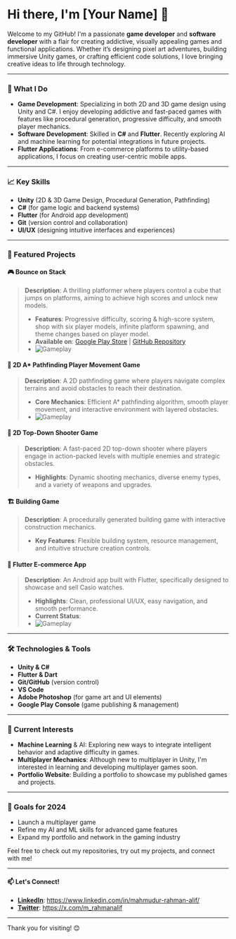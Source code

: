 # Hi there, I'm [Your Name] 👋

Welcome to my GitHub! I'm a passionate **game developer** and **software developer** with a flair for creating addictive, visually appealing games and functional applications. Whether it’s designing pixel art adventures, building immersive Unity games, or crafting efficient code solutions, I love bringing creative ideas to life through technology.

---

### 💼 What I Do
- **Game Development**: Specializing in both 2D and 3D game design using Unity and C#. I enjoy developing addictive and fast-paced games with features like procedural generation, progressive difficulty, and smooth player mechanics.
- **Software Development**: Skilled in **C#** and **Flutter**. Recently exploring AI and machine learning for potential integrations in future projects.
- **Flutter Applications**: From e-commerce platforms to utility-based applications, I focus on creating user-centric mobile apps.

---

### 📈 Key Skills
- **Unity** (2D & 3D Game Design, Procedural Generation, Pathfinding)
- **C#** (for game logic and backend systems)
- **Flutter** (for Android app development)
- **Git** (version control and collaboration)
- **UI/UX** (designing intuitive interfaces and experiences)

---

### 🌟 Featured Projects

#### 🎮 Bounce on Stack
> **Description**: A thrilling platformer where players control a cube that jumps on platforms, aiming to achieve high scores and unlock new models.
> - **Features**: Progressive difficulty, scoring & high-score system, shop with six player models, infinite platform spawning, and theme changes based on player model.
> - **Available on**: [Google Play Store](https://play.google.com/store/apps/details?id=com.Alif.BounceOnStack&hl=en) | [GitHub Repository](https://github.com/rahmanalif/JumpsOn)
> - ![Gameplay](https://i.giphy.com/media/v1.Y2lkPTc5MGI3NjExMjQwbHEweGhzbDk2b3lsbTBtbTduZjg3N2RwZjh1Zzk1cmRwNm5nYSZlcD12MV9pbnRlcm5hbF9naWZfYnlfaWQmY3Q9Zw/BOGThHmOrOsWhOIKKq/giphy.gif)

#### 🧭 2D A* Pathfinding Player Movement Game
> **Description**: A 2D pathfinding game where players navigate complex terrains and avoid obstacles to reach their destination.
> - **Core Mechanics**: Efficient A* pathfinding algorithm, smooth player movement, and interactive environment with layered obstacles.
> - ![Gameplay](https://i.giphy.com/media/v1.Y2lkPTc5MGI3NjExN3VnaHo1dWY2N2tzZW50ZGhreml0a2xmbjc1ZTd4a2xsdzVlejdiOCZlcD12MV9pbnRlcm5hbF9naWZfYnlfaWQmY3Q9Zw/XdtY04uEbjy4d6ZBKq/giphy.gif)

#### 🎯 2D Top-Down Shooter Game
> **Description**: A fast-paced 2D top-down shooter where players engage in action-packed levels with multiple enemies and strategic obstacles.
> - **Highlights**: Dynamic shooting mechanics, diverse enemy types, and a variety of weapons and upgrades.

#### 🏗️ Building Game
> **Description**: A procedurally generated building game with interactive construction mechanics.
> - **Key Features**: Flexible building system, resource management, and intuitive structure creation controls.

#### 📱 Flutter E-commerce App
> **Description**: An Android app built with Flutter, specifically designed to showcase and sell Casio watches.
> - **Highlights**: Clean, professional UI/UX, easy navigation, and smooth performance.
> - **Current Status**:
> - ![Gameplay](https://i.giphy.com/media/v1.Y2lkPTc5MGI3NjExcnJxNGlzaXp1eGozbjM3d3RuejlnNTdwOHZ6bjUzdTY0bGs4aWxjMiZlcD12MV9pbnRlcm5hbF9naWZfYnlfaWQmY3Q9Zw/zZCOCA58LQZoGY5B2s/giphy.gif)

---

### 🛠️ Technologies & Tools
- **Unity & C#**
- **Flutter & Dart**
- **Git/GitHub** (version control)
- **VS Code**
- **Adobe Photoshop** (for game art and UI elements)
- **Google Play Console** (game publishing & management)

---

### 🌱 Current Interests
- **Machine Learning** & AI: Exploring new ways to integrate intelligent behavior and adaptive difficulty in games.
- **Multiplayer Mechanics**: Although new to multiplayer in Unity, I'm interested in learning and developing multiplayer games soon.
- **Portfolio Website**: Building a portfolio to showcase my published games and projects.

---

### 🎯 Goals for 2024
- Launch a multiplayer game
- Refine my AI and ML skills for advanced game features
- Expand my portfolio and network in the gaming industry

Feel free to check out my repositories, try out my projects, and connect with me!

--- 

#### 📫 Let's Connect!
- **[LinkedIn](#)**: https://www.linkedin.com/in/mahmudur-rahman-alif/
- **[Twitter](#)**: https://x.com/m_rahmanalif

---

Thank you for visiting! 😊
